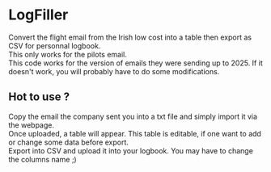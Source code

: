 # LogFiller
Convert the flight email from the Irish low cost into a table then export as CSV for personnal logbook.  
This only works for the pilots email.   
This code works for the version of emails they were sending up to 2025. If it doesn't work, you will probably have to do some modifications.     
## Hot to use ?
Copy the email the company sent you into a txt file and simply import it via the webpage.   
Once uploaded, a table will appear. This table is editable, if one want to add or change some data before export.   
Export into CSV and upload it into your logbook. You may have to change the columns name ;)   
